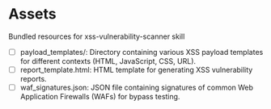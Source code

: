 # Assets

Bundled resources for xss-vulnerability-scanner skill

- [ ] payload_templates/: Directory containing various XSS payload templates for different contexts (HTML, JavaScript, CSS, URL).
- [ ] report_template.html: HTML template for generating XSS vulnerability reports.
- [ ] waf_signatures.json: JSON file containing signatures of common Web Application Firewalls (WAFs) for bypass testing.
